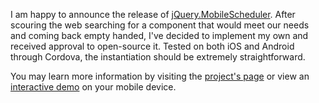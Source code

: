 I am happy to announce the release of [jQuery.MobileScheduler](https://github.com/Oproma/jQuery.MobileScheduler). 
After scouring the web searching for a component that would meet our needs and coming back empty handed, I've decided to implement my own and received approval to open-source it. Tested on both iOS and Android through Cordova, the instantiation should be extremely straightforward.

You may learn more information by visiting the [project's page](https://github.com/Oproma/jQuery.MobileScheduler) or view an [interactive demo](https://oproma.github.io/jQuery.MobileScheduler/) on your mobile device.